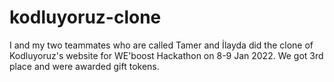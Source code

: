 # kodluyoruz-clone
I and my two teammates who are called Tamer and İlayda did the clone of Kodluyoruz's website for WE'boost Hackathon on 8-9 Jan 2022. We got 3rd place and were awarded gift tokens.
